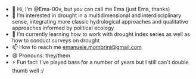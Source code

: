 - 👋 Hi, I’m @Ema-00v, but you can call me Ema (just Ema, thanks)
- 👀 I’m interested in drought in a multidimensional and interdisciplinary sense, integrating more classic hydrological approaches and qualitative approaches informed by political ecology
- 🌱 I’m currently learning how to work with drought index series as well as how to conduct surveys on drought
- 📫 How to reach me emanuele.mombrini@gmail.com
- 😄 Pronouns: they/them
- ⚡ Fun fact: I've played bass for a number of years but I still can't double thumb well :/
